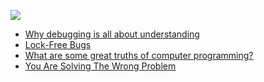 ![](https://qph.ec.quoracdn.net/main-qimg-56cfa9af4e20aea3212d5a2684584d31-c)

- [Why debugging is all about understanding](http://futurice.com/blog/why-debugging-is-all-about-understanding)
- [Lock-Free Bugs](https://research.swtch.com/lockfree)
- [What are some great truths of computer programming?](https://www.quora.com/What-are-some-great-truths-of-computer-programming/answer/Keshav-Garg-42?share=82d0a71f&srid=CJfc)
- [You Are Solving The Wrong Problem](http://www.azarask.in/blog/post/the-wrong-problem/)
